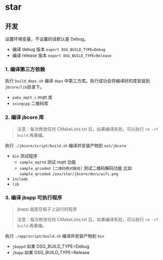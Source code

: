 # star

## 开发

设置环境变量，不设置的话默认是 Debug。
- 编译 debug 版本 `export DSG_BUILD_TYPE=Debug`
- 编译 release 版本 `export DSG_BUILD_TYPE=Release`

### 1. 编译第三方依赖

执行 `build_deps.sh` 编译 `deps` 中第三方库。执行成功会将编译好的库安装到 `jbcore/lib`目录下。
- `paho_mqtt_c` mqtt 库
- `zxingcpp`  二维码库

### 2. 编译 jbcore 库

> 注意：每次修改任何 CMakeLists.txt 后，如果编译失败，可以执行 `rm -rf build` 再重编。

执行 `./jbcore/script/build.sh` 编译并安装产物到 `out/jbcore`
- `bin` 测试程序
  - `sample_mqttd` 测试 mqtt 功能
  - `sample_qrcoded [二维码绝对路径]` 测试二维码解码功能
    比如 `sample_qrcoded /xxx/star/jbcore/docs/wifi.png`
- `include`
- `lib`

### 3. 编译 jbapp 可执行程序

> jbapp 就是在板子上运行的程序
> 
> 注意：每次修改任何 CMakeLists.txt 后，如果编译失败，可以执行 `rm -rf build` 再重编。

执行 `./app/script/build.sh` 编译并安装产物到 `bin`
- `jbappd` 如果 DSG_BUILD_TYPE=Debug
- `jbapp` 如果 DSG_BUILD_TYPE=Release
